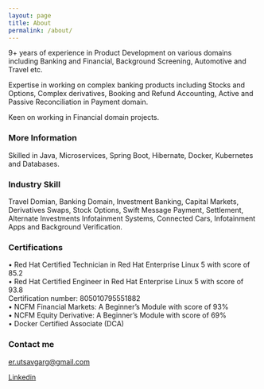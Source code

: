 ```yaml
---
layout: page
title: About
permalink: /about/
---
```


9+ years of experience in Product Development on various domains including Banking and Financial, Background Screening, Automotive and Travel etc.

Expertise in working on complex banking products including Stocks and Options, Complex derivatives, Booking and Refund Accounting, Active and Passive Reconciliation in Payment domain.

Keen on working in Financial domain projects.

### More Information

Skilled in Java, Microservices, Spring Boot, Hibernate, Docker, Kubernetes and Databases.

### Industry Skill
Travel Domian, Banking Domain, Investment Banking, Capital Markets, Derivatives Swaps, Stock Options, Swift Message Payment, Settlement, Alternate Investments Infotainment Systems, Connected Cars,  Infotainment Apps and Background Verification.

### Certifications
•	Red Hat Certified Technician in Red Hat Enterprise Linux 5 with score of 85.2 \
•	Red Hat Certified Engineer in Red Hat Enterprise Linux 5 with score of 93.8 \
	Certification number: 805010795551882 \
•	NCFM Financial Markets: A Beginner’s Module with score of 93% \
•	NCFM Equity Derivative: A Beginner’s Module with score of 69% \
•	Docker Certified Associate (DCA)



### Contact me

[er.utsavgarg@gmail.com](er.utsavgarg@gmail.com)

[Linkedin](https://www.linkedin.com/in/itsutsavgarg/)